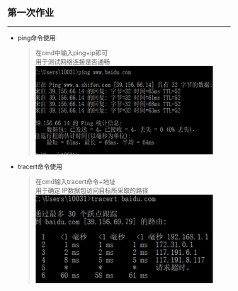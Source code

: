 ## 第一次作业  
***
* ping命令使用  
    >在cmd中输入ping+ip即可  
    >用于测试网络连接是否通畅    
    ><img src="https://github.com/chzzzz/DNAP-HOMEWORK-1/blob/master/U2017302580239/ping.PNG" width = "400" height = "200" />  
* tracert命令使用
    >在cmd输入tracert命令+地址  
    >用于确定 IP数据包访问目标所采取的路径  
    ><img src="tracert.png" width = "400" height = "200" />  

